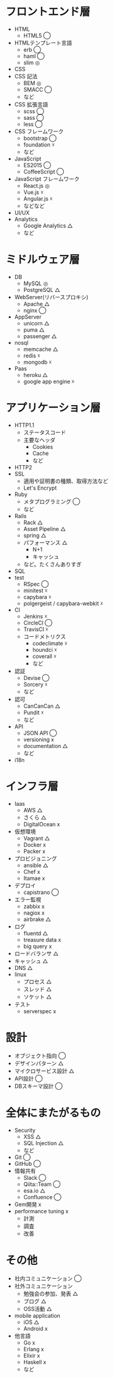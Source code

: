 # フロントエンド層

- HTML
    - HTML5 ◯
- HTMLテンプレート言語
    - erb ◯
    - haml ◯
    - slim ◎
- CSS
- CSS 記法
    - BEM ◎
    - SMACC ◯
    - など
- CSS 拡張言語
    - scss ◯
    - sass ◯
    - less ◯
- CSS フレームワーク
    - bootstrap ◯
    - foundation ☓
    - など
- JavaScript
    - ES2015 ◯
    - CoffeeScript ◯
- JavaScript フレームワーク
    - React.js ◎
    - Vue.js ☓
    - Angular.js ☓
    - などなど
- UI/UX
- Analytics
  - Google Analytics △
  - など

# ミドルウェア層

- DB
    - MySQL ◎
    - PostgreSQL △
- WebServer(リバースプロキシ)
    - Apache △
    - nginx ◯
- AppServer
    - unicorn △
    - puma △
    - passenger △
- nosql
    - memcache △
    - redis ☓
    - mongodb ☓
- Paas
    - heroku △
    - google app engine ☓

# アプリケーション層

- HTTP1.1
    - ステータスコード
    - 主要なヘッダ
        - Cookies
        - Cache
        - など
- HTTP2
- SSL
  - 適用や証明書の種類、取得方法など
  - Let's Encrypt
- Ruby
    - メタプログラミング ◯
    - など
- Rails
    - Rack △
    - Asset Pipeline △
    - spring △
    - パフォーマンス △
        - N+1
        - キャッシュ
    - など。たくさんありすぎ
- SQL
- test
    - RSpec ◯
    - minitest ☓
    - capybara ☓
    - polgergeist / capybara-webkit ☓
- CI
    - Jenkins ☓
    - CircleCI ◯
    - TravisCI ☓
    - コードメトリクス
        - codeclimate ☓
        - houndci ☓
        - coverall ☓
        - など
- 認証
  - Devise ◯
  - Sorcery ☓
  - など
- 認可
  - CanCanCan △
  - Pundit ☓
  - など
- API
  - JSON API ◯
  - versioning x
  - documentation △
  - など
- i18n

# インフラ層

- Iaas
    - AWS △
    - さくら △
    - DigitalOcean x
- 仮想環境
    - Vagrant △
    - Docker x
    - Packer x
- プロビジョニング
    - ansible △
    - Chef x
    - Itamae x
- デプロイ
    - capistrano ◯
- エラー監視
    - zabbix x
    - nagiox x
    - airbrake △
- ログ
    - fluentd △
    - treasure data x
    - big query x
- ロードバランサ △
- キャッシュ △
- DNS △
- linux
    - プロセス △
    - スレッド △
    - ソケット △
- テスト
  - serverspec x

# 設計

- オブジェクト指向 ◯
- デザインパターン △
- マイクロサービス設計 △
- API設計 ◯
- DBスキーマ設計 ◯

# 全体にまたがるもの

- Security
    - XSS △
    - SQL Injection △
    - など
- Git ◯
- GitHub ◯
- 情報共有
    - Slack ◯
    - Qiita::Team ◯
    - esa.io △
    - Confluence ◯
- Gem開発 x
- performance tuning x
  - 計測
  - 調査
  - 改善

# その他

- 社内コミュニケーション ◯
- 社外コミュニケーション
    - 勉強会の参加、発表 △
    - ブログ △
    - OSS活動 △
- mobile application
    - iOS △
    - Android x
- 他言語
    - Go x
    - Erlang x
    - Elixir x
    - Haskell x
    - など
